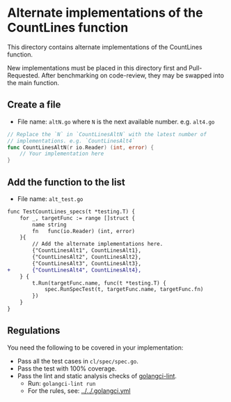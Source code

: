 # Alternate implementations of the CountLines function

This directory contains alternate implementations of the CountLines function.

New implementations must be placed in this directory first and Pull-Requested.
After benchmarking on code-review, they may be swapped into the main function.

## Create a file

- File name: `altN.go` where `N` is the next available number. e.g. `alt4.go`

```go
// Replace the `N` in `CountLinesAltN` with the latest number of
// implementations. e.g. `CountLinesAlt4`
func CountLinesAltN(r io.Reader) (int, error) {
    // Your implementation here
}
```

## Add the function to the list

- File name: `alt_test.go`

```diff
func TestCountLines_specs(t *testing.T) {
    for _, targetFunc := range []struct {
        name string
        fn   func(io.Reader) (int, error)
    }{
        // Add the alternate implementations here.
        {"CountLinesAlt1", CountLinesAlt1},
        {"CountLinesAlt2", CountLinesAlt2},
        {"CountLinesAlt3", CountLinesAlt3},
+       {"CountLinesAlt4", CountLinesAlt4},
    } {
        t.Run(targetFunc.name, func(t *testing.T) {
            spec.RunSpecTest(t, targetFunc.name, targetFunc.fn)
        })
    }
}
```

## Regulations

You need the following to be covered in your implementation:

- Pass all the test cases in `cl/spec/spec.go`.
- Pass the test with 100% coverage.
- Pass the lint and static analysis checks of [golangci-lint](https://golangci-lint.run/).
  - Run: `golangci-lint run`
  - For the rules, see: [../../.golangci.yml](../../.golangci.yml)
